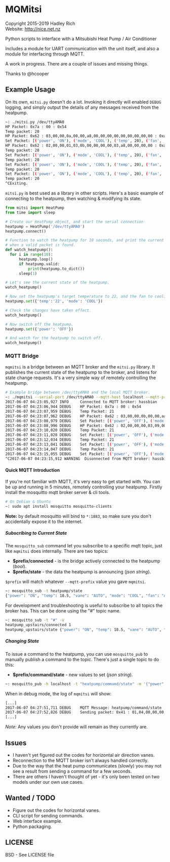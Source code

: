 MQMitsi
=======
Copyright 2015-2019 Hadley Rich  
Website: <http://nice.net.nz>

Python scripts to interface with a Mitsubishi Heat Pump / Air Conditioner

Includes a module for UART communication with the unit itself, and also a module for interfacing through MQTT.

A work in progress. There are a couple of issues and missing things.

Thanks to @hcooper

Example Usage
-------------


On its own, `mitsi.py` doesn't do a lot. Invoking it directly will enabled `DEBUG` logging, and simply output the details of any messages received from the heatpump.

```bash
~: ./mitsi.py /dev/ttyAMA0
HP Packet: 0x7a : 00 : 0x54
Temp packet: 20
HP Packet: 0x62 : 03,00,00,0a,00,00,a8,00,00,00,00,00,00,00,00,00 : 0xa8
Set Packet: [('power', 'ON'), ('mode', 'COOL'), ('temp', 20), ('fan', 'AUTO'), ('vane', 'AUTO'), ('dir', '|')]
HP Packet: 0x62 : 02,00,00,01,03,0b,00,00,00,00,03,a8,00,00,00,00 : 0xa1
Temp packet: 20
Set Packet: [('power', 'ON'), ('mode', 'COOL'), ('temp', 20), ('fan', 'AUTO'), ('vane', 'AUTO'), ('dir', '|')]
Temp packet: 20
Set Packet: [('power', 'ON'), ('mode', 'COOL'), ('temp', 20), ('fan', 'AUTO'), ('vane', 'AUTO'), ('dir', '|')]
Temp packet: 20
Set Packet: [('power', 'ON'), ('mode', 'COOL'), ('temp', 20), ('fan', 'AUTO'), ('vane', 'AUTO'), ('dir', '|')]
Temp packet: 20
^CExiting.
```

`mitsi.py` is best used as a library in other scripts. Here's a basic example of connecting to the heatpump, then watching & modifying its state.

```python
from mitsi import HeatPump
from time import sleep

# Create our HeatPump object, and start the serial connection
heatpump = HeatPump('/dev/ttyAMA0')
heatpump.connect()

# Function to watch the heatpump for 10 seconds, and print the current state
# when a valid packet is found.
def watch_heatpump():
  for i in range(10):
      heatpump.loop()
      if heatpump.valid:
          print(heatpump.to_dict())
      sleep(1)

# Let's see the current state of the heatpump.
watch_heatpump()

# Now set the heatpump's target temperature to 22, and the fan to cooling mode.
heatpump.set({'temp':'22', 'mode': 'COOL'})

# Check the changes have taken effect.
watch_heatpump()

# Now switch off the heatpump.
heatpump.set({'power': 'OFF'})

# And watch for the heatpump to switch off.
watch_heatpump()
```

### MQTT Bridge ###

`mqmitsi` is a bridge between an MQTT broker and the `mitsi.py` library. It publishes the current state of the heatpump to the broker, and listens for state change requests. It's a very simple way of remotely controlling the heatpump.

```bash
# Example bridge between /dev/ttyAMA0 and the local MQTT broker.
~: ./mqmitsi --serial-port /dev/ttyAMA0 --mqtt-host localhost --mqtt-prefix 'heatpump' --log DEBUG
2017-06-07 04:23:05,927 INFO     Connected to MQTT broker: hassbian
2017-06-07 04:23:06,944 DEBUG    HP Packet: 0x7a : 00 : 0x54
2017-06-07 04:23:07,959 DEBUG    Temp Packet: 21
2017-06-07 04:23:07,962 DEBUG    HP Packet: 0x62 : 03,00,00,0b,00,00,aa,00,00,00,00,00,00,00,00,00 : 0xa5
2017-06-07 04:23:08,979 DEBUG    Set Packet: [('power', 'OFF'), ('mode', 'COOL'), ('temp', 22), ('fan', 'AUTO'), ('vane', 'AUTO'), ('dir', '|')]  
2017-06-07 04:23:08,996 DEBUG    HP Packet: 0x62 : 02,00,00,00,03,09,00,00,00,00,03,ac,00,00,00,00 : 0xa0
2017-06-07 04:23:10,020 DEBUG    Temp Packet: 21
2017-06-07 04:23:11,028 DEBUG    Set Packet: [('power', 'OFF'), ('mode', 'COOL'), ('temp', 22), ('fan', 'AUTO'), ('vane', 'AUTO'), ('dir', '|')]  
2017-06-07 04:23:12,034 DEBUG    Temp Packet: 21
2017-06-07 04:23:13,041 DEBUG    Set Packet: [('power', 'OFF'), ('mode', 'COOL'), ('temp', 22), ('fan', 'AUTO'), ('vane', 'AUTO'), ('dir', '|')]  
2017-06-07 04:23:14,047 DEBUG    Temp Packet: 21
2017-06-07 04:23:15,055 DEBUG    Set Packet: [('power', 'OFF'), ('mode', 'COOL'), ('temp', 22), ('fan', 'AUTO'), ('vane', 'AUTO'), ('dir', '|')]
^C2017-06-07 04:23:15,912 WARNING  Disonnected from MQTT broker: hassbian
```

#### Quick MQTT Introduction ####


If you're not familiar with MQTT, it's very easy to get started with. You can be up and running in 5 minutes, remotely controlling your heatpump. Firstly install the mosquitto mqtt broker server & cli tools.

```bash
# On Debian & Ubuntu
~: sudo apt install mosquitto mosquitto-clients
```

**Note:** by default mosquitto will bind to `*:1883`, so make sure you don't accidentally expose it to the internet.

##### Subscribing to Current State #####


The `mosquitto_sub` command let you subscribe to a specific mqtt topic, just like `mqmitsi` does internally. There are two topics:

 - **$prefix/connected** - is the bridge actively connected to the heatpump (*bool*).
 - **$prefix/state** - the data the heatpump is announcing (*json string*).

`$prefix` will match whatever `--mqtt-prefix` value you gave `mqmitsi`.

```bash
~: mosquitto_sub -t heatpump/state
{"power": "ON", "temp": 18.5, "vane": "AUTO", "mode": "COOL", "fan": "AUTO", "dir": "|", "room_temp": 17}
```

For development and troubleshooting is useful to subscribe to all topics the broker has. This can be done using the "#" topic name.

```bash
~: mosquitto_sub -t "#" -v
heatpump_upstairs/connected 1
heatpump_upstairs/state {"power": "ON", "temp": 18.5, "vane": "AUTO", "mode": "COOL", "fan": "AUTO", "dir": "|", "room_temp": 17}
```

##### Changing State #####

To issue a command to the heatpump, you can use `mosquitto_pub` to manually publish a command to the topic. There's just a single topic to do this:

 - **$prefix/command/state** - new values to set (*json string*).

```bash
~: mosquitto_pub -h localhost -t "heatpump/command/state" -m '{"power":"ON", "temp": 16, "mode": "COOL"}
```

When in debug mode, the log of `mqmitsi` will show:
```bash
[...]
2017-06-07 04:27:51,711 DEBUG    MQTT Message: heatpump/command/state : {"power": "ON", "temp": "18.0"}
2017-06-07 04:27:52,826 DEBUG    Sending packet: 0x41 : 01,04,00,00,00,0d,00,00,00,00,00,00,00,00,00,00 : 0x6c
[...]
```

*Note:* Any values you don't provide will remain as they currently are.

Issues
------

- I haven't yet figured out the codes for horizontal air direction vanes.
- Reconnection to the MQTT broker isn't always handled correctly.
- Due to the way that the heat pump communicates (slowly) you may not see a result from sending a command for a few seconds.
- There are others I haven't thought of yet - it's only been tested on two models under our own use cases.


Wanted / TODO
-------------

- Figure out the codes for horizontal vanes.
- CLI script for sending commands.
- Web interface example.
- Python packaging.

LICENSE
-------
BSD - See LICENSE file
